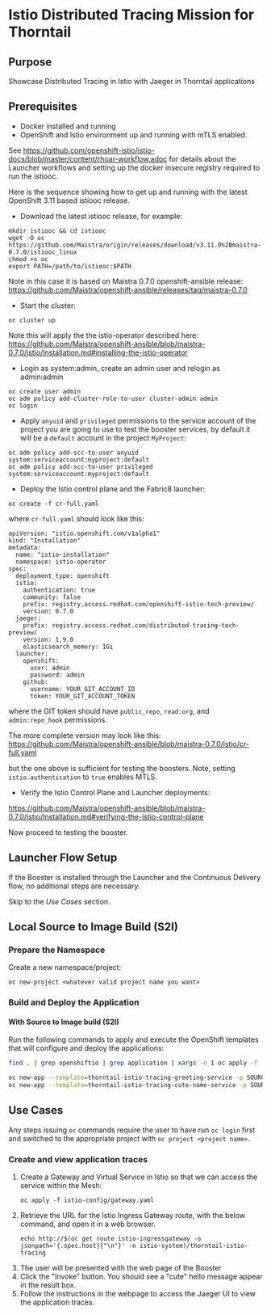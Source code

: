 # Istio Distributed Tracing Mission for Thorntail

## Purpose

Showcase Distributed Tracing in Istio with Jaeger in Thorntail applications

## Prerequisites

* Docker installed and running
* OpenShift and Istio environment up and running with mTLS enabled.

See https://github.com/openshift-istio/istio-docs/blob/master/content/rhoar-workflow.adoc for details about the Launcher workflows and setting up the docker insecure registry required to run the istiooc.

Here is the sequence showing how to get up and running with the latest OpenShift 3.11 based istiooc release.

- Download the latest istiooc release, for example:
```
mkdir istiooc && cd istiooc
wget -O oc https://github.com/Maistra/origin/releases/download/v3.11.0%2Bmaistra-0.7.0/istiooc_linux
chmod +x oc
export PATH=/path/to/istiooc:$PATH
```

Note in this case it is based on Maistra 0.7.0 openshift-ansible release:
https://github.com/Maistra/openshift-ansible/releases/tag/maistra-0.7.0

- Start the cluster:
```
oc cluster up
```

Note this will apply the the istio-operator described here:
https://github.com/Maistra/openshift-ansible/blob/maistra-0.7.0/istio/Installation.md#installing-the-istio-operator

- Login as system:admin, create an admin user and relogin as admin:admin
```
oc create user admin
oc adm policy add-cluster-role-to-user cluster-admin admin
oc login
```

- Apply `anyuid` and `privileged` permissions to the service account of the project you are going to use to test the booster services, by default it will be a `default` account in the project `MyProject`:

```
oc adm policy add-scc-to-user anyuid system:serviceaccount:myproject:default
oc adm policy add-scc-to-user privileged system:serviceaccount:myproject:default
```

- Deploy the Istio control plane and the Fabric8 launcher:

```
oc create -f cr-full.yaml
```

where `cr-full.yaml` should look like this:

```
apiVersion: "istio.openshift.com/v1alpha1"
kind: "Installation"
metadata:
  name: "istio-installation"
  namespace: istio-operator
spec:
  deployment_type: openshift
  istio:
    authentication: true
    community: false
    prefix: registry.access.redhat.com/openshift-istio-tech-preview/ 
    version: 0.7.0
  jaeger:
    prefix: registry.access.redhat.com/distributed-tracing-tech-preview/
    version: 1.9.0
    elasticsearch_memory: 1Gi
  launcher:
    openshift:
      user: admin
      password: admin
    github:
      username: YOUR_GIT_ACCOUNT_ID
      token: YOUR_GIT_ACCOUNT_TOKEN
```

where the GIT token should have `public_repo`, `read:org`, and `admin:repo_hook` permissions. 

The more complete version may look like this:
https://github.com/Maistra/openshift-ansible/blob/maistra-0.7.0/istio/cr-full.yaml

but the one above is sufficient for testing the boosters. Note, setting `istio.authentication` to `true` enables MTLS.

- Verify the Istio Control Plane and Launcher deployments:

https://github.com/Maistra/openshift-ansible/blob/maistra-0.7.0/istio/Installation.md#verifying-the-istio-control-plane

Now proceed to testing the booster.

## Launcher Flow Setup

If the Booster is installed through the Launcher and the Continuous Delivery flow, no additional steps are necessary.

Skip to the _Use Cases_ section.

## Local Source to Image Build (S2I)

### Prepare the Namespace

Create a new namespace/project:
```
oc new-project <whatever valid project name you want>
```

### Build and Deploy the Application

#### With Source to Image build (S2I)

Run the following commands to apply and execute the OpenShift templates that will configure and deploy the applications:
```bash
find . | grep openshiftio | grep application | xargs -n 1 oc apply -f

oc new-app --template=thorntail-istio-tracing-greeting-service -p SOURCE_REPOSITORY_URL=https://github.com/thorntail-examples/istio-tracing -p SOURCE_REPOSITORY_REF=master -p SOURCE_REPOSITORY_DIR=greeting-service
oc new-app --template=thorntail-istio-tracing-cute-name-service -p SOURCE_REPOSITORY_URL=https://github.com/thorntail-examples/istio-tracing -p SOURCE_REPOSITORY_REF=master -p SOURCE_REPOSITORY_DIR=cute-name-service
```

## Use Cases

Any steps issuing `oc` commands require the user to have run `oc login` first and switched to the appropriate project with `oc project <project name>`.

### Create and view application traces

1. Create a Gateway and Virtual Service in Istio so that we can access the service within the Mesh:
    ```
    oc apply -f istio-config/gateway.yaml
    ```
2. Retrieve the URL for the Istio Ingress Gateway route, with the below command, and open it in a web browser.
    ```
    echo http://$(oc get route istio-ingressgateway -o jsonpath='{.spec.host}{"\n"}' -n istio-system)/thorntail-istio-tracing
    ```
3. The user will be presented with the web page of the Booster
4. Click the "Invoke" button. You should see a "cute" hello message appear in the result box.
5. Follow the instructions in the webpage to access the Jaeger UI to view the application traces.
